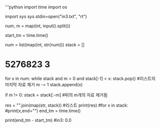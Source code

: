 '''python
import time
import os

import sys
sys.stdin=open("in3.txt", "rt")

num, m = map(int, input().split())

start_tm = time.time()

num = list(map(int, str(num)))
stack = []  
#  5276823 3

for x in num:
    while stack and m > 0 and stack[-1] < x:
        stack.pop() #리스트의 마지막 자료 제거
        m -= 1
        stack.append(x)

if m != 0:
    stack = stack[:-m] #뒤의 m개의 자료 제거됨

res = "".join(map(str, stack)) #리스트
print(res)
#for x in stack:
  #print(x,end="")
end_tm = time.time()

print(end_tm - start_tm) #in3: 0.0
```
